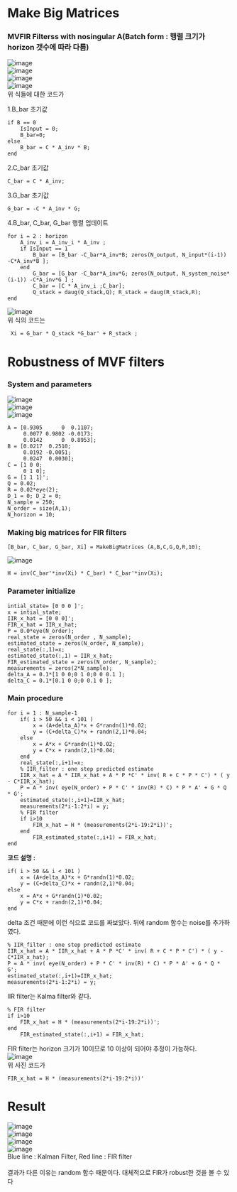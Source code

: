 # Make Big Matrices
### MVFIR Filterss with nosingular A(Batch form : 행렬 크기가 horizon 갯수에 따라 다름)
![image](https://user-images.githubusercontent.com/42115807/103977753-3bddea00-51bd-11eb-8ca4-75b4b67e1d6c.png)<br>
![image](https://user-images.githubusercontent.com/42115807/103977762-426c6180-51bd-11eb-95a9-4191ec842d1e.png)<br>
![image](https://user-images.githubusercontent.com/42115807/103977771-49936f80-51bd-11eb-8122-a595894bfe57.png)<br>
![image](https://user-images.githubusercontent.com/42115807/103977780-4ef0ba00-51bd-11eb-942c-eef883b9fd59.png)<br>
위 식들에 대한 코드가<br>

1.B_bar 초기값<br>

    if B == 0
        IsInput = 0;
        B_bar=0;
    else
        B_bar = C * A_inv * B;
    end

2.C_bar 초기값<br>

    C_bar = C * A_inv;

3.G_bar 초기값<br>

    G_bar = -C * A_inv * G;

4.B_bar, C_bar, G_bar 행렬 업데이트

    for i = 2 : horizon
        A_inv_i = A_inv_i * A_inv ;
        if IsInput == 1
            B_bar = [B_bar -C_bar*A_inv*B; zeros(N_output, N_input*(i-1)) -C*A_inv*B ];
        end
            G_bar = [G_bar -C_bar*A_inv*G; zeros(N_output, N_system_noise*(i-1)) -C*A_inv*G ] ;
            C_bar = [C * A_inv_i ;C_bar];
            Q_stack = daug(Q_stack,Q); R_stack = daug(R_stack,R);
    end

![image](https://user-images.githubusercontent.com/42115807/103978196-464cb380-51be-11eb-952c-ace72d0537a9.png)<br>
위 식의 코드는<br>

     Xi = G_bar * Q_stack *G_bar' + R_stack ;

# Robustness of MVF filters

### System and parameters

![image](https://user-images.githubusercontent.com/42115807/103979047-3930c400-51c0-11eb-8af7-a48c907107ac.png)<br>
![image](https://user-images.githubusercontent.com/42115807/103979094-4e0d5780-51c0-11eb-913e-c95d0566c6f2.png)<br>
![image](https://user-images.githubusercontent.com/42115807/103980467-4a2f0480-51c3-11eb-935f-a59a22aa1904.png)<br>

    A = [0.9305      0  0.1107; 
         0.0077 0.9802 -0.0173; 
         0.0142      0  0.8953];
    B = [0.0217  0.2510; 
         0.0192 -0.0051; 
         0.0247  0.0030];
    C = [1 0 0; 
         0 1 0]; 
    G = [1 1 1]';  
    Q = 0.02; 
    R = 0.02*eye(2);
    D_1 = 0; D_2 = 0;
    N_sample = 250; 
    N_order = size(A,1); 
    N_horizon = 10;

### Making big matrices for FIR filters

    [B_bar, C_bar, G_bar, Xi] = MakeBigMatrices (A,B,C,G,Q,R,10);
    
![image](https://user-images.githubusercontent.com/42115807/103978498-ec002280-51be-11eb-9315-a933f14b74ad.png)<br>
    
    H = inv(C_bar'*inv(Xi) * C_bar) * C_bar'*inv(Xi);
 
### Parameter initialize

    intial_state= [0 0 0 ]'; 
    x = intial_state;
    IIR_x_hat = [0 0 0]'; 
    FIR_x_hat = IIR_x_hat;
    P = 0.0*eye(N_order); 
    real_state = zeros(N_order , N_sample);
    estimated_state = zeros(N_order, N_sample); 
    real_state(:,1)=x;
    estimated_state(:,1) = IIR_x_hat;
    FIR_estimated_state = zeros(N_order, N_sample);
    measurements = zeros(2*N_sample);
    delta_A = 0.1*[1 0 0;0 1 0;0 0 0.1 ];
    delta_C = 0.1*[0.1 0 0;0 0.1 0 ];
  
### Main procedure

    for i = 1 : N_sample-1
        if( i > 50 && i < 101 )
            x = (A+delta_A)*x + G*randn(1)*0.02;
            y = (C+delta_C)*x + randn(2,1)*0.04;
        else
            x = A*x + G*randn(1)*0.02;
            y = C*x + randn(2,1)*0.04;
        end
        real_state(:,i+1)=x;
        % IIR_filter : one step predicted estimate
        IIR_x_hat = A * IIR_x_hat + A * P *C' * inv( R + C * P * C') * ( y - C*IIR_x_hat);
        P = A * inv( eye(N_order) + P * C' * inv(R) * C) * P * A' + G * Q * G';
        estimated_state(:,i+1)=IIR_x_hat;
        measurements(2*i-1:2*i) = y;
        % FIR filter
        if i>10
            FIR_x_hat = H * (measurements(2*i-19:2*i))';
        end
            FIR_estimated_state(:,i+1) = FIR_x_hat;
    end
    
**코드 설명 :**<br>

    if( i > 50 && i < 101 )
        x = (A+delta_A)*x + G*randn(1)*0.02;
        y = (C+delta_C)*x + randn(2,1)*0.04;
    else
        x = A*x + G*randn(1)*0.02;
        y = C*x + randn(2,1)*0.04;
    end

delta 조건 때문에 이런 식으로 코드를 짜보았다. 뒤에 random 함수는 noise를 추가하였다.<br>

    % IIR_filter : one step predicted estimate
    IIR_x_hat = A * IIR_x_hat + A * P *C' * inv( R + C * P * C') * ( y - C*IIR_x_hat);
    P = A * inv( eye(N_order) + P * C' * inv(R) * C) * P * A' + G * Q * G';
    estimated_state(:,i+1)=IIR_x_hat;
    measurements(2*i-1:2*i) = y;
    
IIR filter는 Kalma filter와 같다.<br>

    % FIR filter
    if i>10
        FIR_x_hat = H * (measurements(2*i-19:2*i))';
    end
        FIR_estimated_state(:,i+1) = FIR_x_hat;

FIR filter는 horizon 크기가 10이므로 10 이상이 되어야 추정이 가능하다.<br>
![image](https://user-images.githubusercontent.com/42115807/103981006-45b71b80-51c4-11eb-88f1-60635733339e.png)<br>
위 사진 코드가<br>

    FIR_x_hat = H * (measurements(2*i-19:2*i))'

# Result
![image](https://user-images.githubusercontent.com/42115807/103981197-b3634780-51c4-11eb-98ee-fa06c87cccdb.png)<br>
![image](https://user-images.githubusercontent.com/42115807/103981211-bb22ec00-51c4-11eb-916a-2f51d6de8e79.png)<br>
![image](https://user-images.githubusercontent.com/42115807/103981242-c8d87180-51c4-11eb-8ec4-e7da14e27992.png)<br>
![image](https://user-images.githubusercontent.com/42115807/103981259-d130ac80-51c4-11eb-8929-d2a22699c4ad.png)<br>
Blue line : Kalman Filter, Red line : FIR filter<br>
<br>
결과가 다른 이유는 random 함수 때문이다. 대체적으로 FIR가 robust한 것을 볼 수 있다

